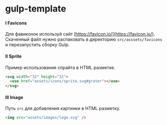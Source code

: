 # gulp-template

#### I Favicons

Для фавиконок используй сайт [https://favicon.io/](https://favicon.io/). Cкаченный файл нужно распаковать в директорию `src/asssets/favicons` и перезапустить сборку Gulp.

#### II Sprite

Пример использования спрайта в HTML разметке.

```html
<svg width="32" height="32">
  <use href="assets/icons/sprite.svg#grater"></use>
</svg>
```

#### III Image

Путь `src` для добавления картинки в HTML разметку.

```html
<img src="assets/images/logo.svg" />
```

